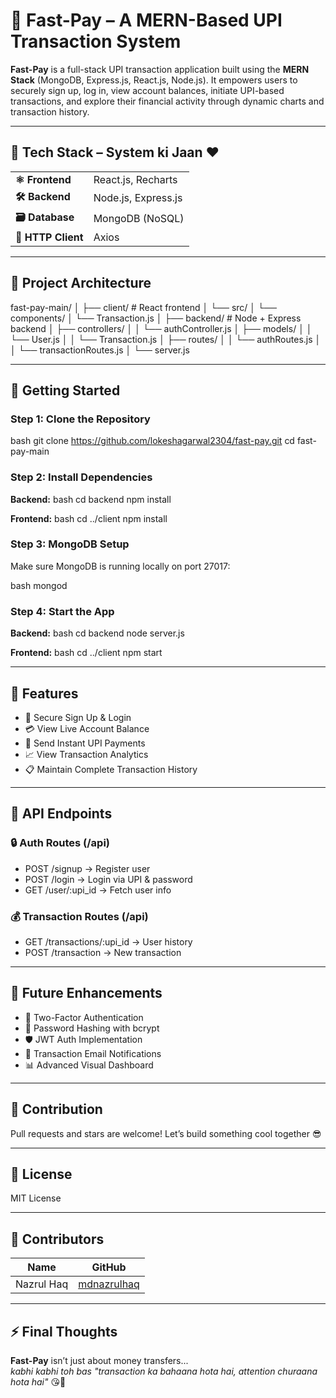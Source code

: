 # 💸 Fast-Pay – A MERN-Based UPI Transaction System

**Fast-Pay** is a full-stack UPI transaction application built using the **MERN Stack** (MongoDB, Express.js, React.js, Node.js). It empowers users to securely sign up, log in, view account balances, initiate UPI-based transactions, and explore their financial activity through dynamic charts and transaction history.

---

## 🔧 Tech Stack – System ki Jaan ❤️

<div align="center">

<table>
  <tr>
    <td><strong>⚛️ Frontend</strong></td>
    <td>React.js, Recharts</td>
  </tr>
  <tr>
    <td><strong>🛠 Backend</strong></td>
    <td>Node.js, Express.js</td>
  </tr>
  <tr>
    <td><strong>🗃 Database</strong></td>
    <td>MongoDB (NoSQL)</td>
  </tr>
  <tr>
    <td><strong>🔗 HTTP Client</strong></td>
    <td>Axios</td>
  </tr>
</table>

</div>

---

## 📁 Project Architecture

fast-pay-main/
│
├── client/                     # React frontend
│   └── src/
│       └── components/
│           └── Transaction.js
│
├── backend/                    # Node + Express backend
│   ├── controllers/
│   │   └── authController.js
│   ├── models/
│   │   └── User.js
│   │   └── Transaction.js
│   ├── routes/
│   │   └── authRoutes.js
│   │   └── transactionRoutes.js
│   └── server.js


---

## 🚀 Getting Started

### Step 1: Clone the Repository

bash
git clone https://github.com/lokeshagarwal2304/fast-pay.git
cd fast-pay-main


### Step 2: Install Dependencies

**Backend:**
bash
cd backend
npm install


**Frontend:**
bash
cd ../client
npm install


### Step 3: MongoDB Setup

Make sure MongoDB is running locally on port 27017:

bash
mongod


### Step 4: Start the App

**Backend:**
bash
cd backend
node server.js


**Frontend:**
bash
cd ../client
npm start


---

## 🔐 Features

- 🔑 Secure Sign Up & Login  
- 💳 View Live Account Balance  
- 💸 Send Instant UPI Payments  
- 📈 View Transaction Analytics  
- 📋 Maintain Complete Transaction History  

---

## 🔧 API Endpoints

### 🔒 Auth Routes (/api)
- POST /signup → Register user  
- POST /login → Login via UPI & password  
- GET /user/:upi_id → Fetch user info  

### 💰 Transaction Routes (/api)
- GET /transactions/:upi_id → User history  
- POST /transaction → New transaction  

---

## 🔮 Future Enhancements

- 🔐 Two-Factor Authentication  
- 🧂 Password Hashing with bcrypt  
- 🛡 JWT Auth Implementation  
- 📧 Transaction Email Notifications  
- 📊 Advanced Visual Dashboard  

---

## 🤝 Contribution

Pull requests and stars are welcome! Let’s build something cool together 😎

---

## 📄 License

MIT License

---

## 🙌 Contributors

| Name         | GitHub                             |
|--------------|-------------------------------------|
| Nazrul Haq   | [mdnazrulhaq](https://github.com/mdnazrulhaq) |

---

## ⚡ Final Thoughts

**Fast-Pay** isn’t just about money transfers...  
*kabhi kabhi toh bas "transaction ka bahaana hota hai, attention churaana hota hai"* 😘💸
